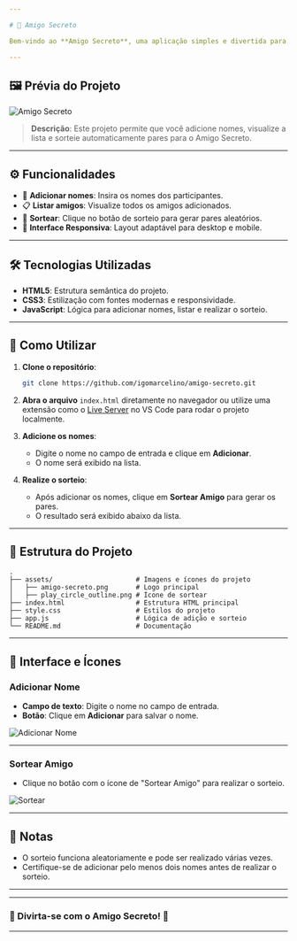 ```yaml
---

# 🎁 Amigo Secreto

Bem-vindo ao **Amigo Secreto**, uma aplicação simples e divertida para organizar sorteios de amigos secretos diretamente no navegador!

---
```


## 🖼️ Prévia do Projeto

![Amigo Secreto](assets/amigo-secreto.png)

> **Descrição**: Este projeto permite que você adicione nomes, visualize a lista e sorteie automaticamente pares para o Amigo Secreto.

---

## ⚙️ Funcionalidades

- 📝 **Adicionar nomes**: Insira os nomes dos participantes.
- 📋 **Listar amigos**: Visualize todos os amigos adicionados.
- 🔄 **Sortear**: Clique no botão de sorteio para gerar pares aleatórios.
- 🚀 **Interface Responsiva**: Layout adaptável para desktop e mobile.

---

## 🛠️ Tecnologias Utilizadas

- **HTML5**: Estrutura semântica do projeto.
- **CSS3**: Estilização com fontes modernas e responsividade.
- **JavaScript**: Lógica para adicionar nomes, listar e realizar o sorteio.

---

## 🚀 Como Utilizar

1. **Clone o repositório**:
   ```bash
   git clone https://github.com/igomarcelino/amigo-secreto.git
   ```
2. **Abra o arquivo** `index.html` diretamente no navegador ou utilize uma extensão como o [Live Server](https://marketplace.visualstudio.com/items?itemName=ritwickdey.LiveServer) no VS Code para rodar o projeto localmente.

3. **Adicione os nomes**:
   - Digite o nome no campo de entrada e clique em **Adicionar**.
   - O nome será exibido na lista.

4. **Realize o sorteio**:
   - Após adicionar os nomes, clique em **Sortear Amigo** para gerar os pares.
   - O resultado será exibido abaixo da lista.

---

## 📂 Estrutura do Projeto

```plaintext
.
├── assets/                     # Imagens e ícones do projeto
│   ├── amigo-secreto.png       # Logo principal
│   ├── play_circle_outline.png # Ícone de sortear
├── index.html                  # Estrutura HTML principal
├── style.css                   # Estilos do projeto
├── app.js                      # Lógica de adição e sorteio
└── README.md                   # Documentação
```

---

## 🌟 Interface e Ícones

### **Adicionar Nome**
- **Campo de texto**: Digite o nome no campo de entrada.
- **Botão**: Clique em **Adicionar** para salvar o nome.

![Adicionar Nome](assets/add_name_example.png)

---

### **Sortear Amigo**
- Clique no botão com o ícone de "Sortear Amigo" para realizar o sorteio.

![Sortear](assets/sort_button_example.png)

---

## 📝 Notas

- O sorteio funciona aleatoriamente e pode ser realizado várias vezes.
- Certifique-se de adicionar pelo menos dois nomes antes de realizar o sorteio.

---



---

### 🎉 Divirta-se com o Amigo Secreto! 🎉

--- 
